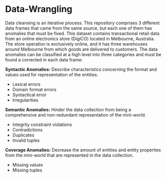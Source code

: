 # Data-Wrangling

Data cleansing is an iterative process. This repository comprises 3 different data frames that came from the same source, but each one of them has anomalies that must be fixed. This dataset contains transactional retail data from an online electronics store (DigiCO) located in Melbourne, Australia. The store operation is exclusively online, and it has three warehouses around Melbourne from which goods are delivered to customers. The data anomalies can be classified at a high level into three categories and must be found a corrected in each data frame:

**Syntactic Anomalies:** Describe characteristics concerning the format and values used for representation of the entities.
- Lexical errors
- Domain format errors
- Syntactical error
- Irregularities

**Semantic Anomalies:** Hinder the data collection from being a comprehensive and non-redundant representation of the mini-world.
- Integrity constraint violations
- Contradictions
- Duplicates
- Invalid tuples

**Coverage Anomalies:** Decrease the amount of entities and entity properties from the mini-world that are represented in the data collection.
- Missing values
- Missing tuples
